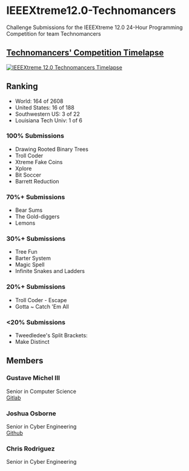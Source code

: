# IEEEXtreme12.0-Technomancers
Challenge Submissions for the IEEEXtreme 12.0 24-Hour Programming Competition for team Technomancers

## [Technomancers' Competition Timelapse](https://www.youtube.com/watch?v=nKsjV7qJ13A)
[![IEEEXtreme 12.0 Technomancers Timelapse](http://img.youtube.com/vi/nKsjV7qJ13A/0.jpg)](https://www.youtube.com/watch?v=nKsjV7qJ13A)

## Ranking
* World: 164 of 2608
* United States: 16 of 188
* Southwestern US: 3 of 22
* Louisiana Tech Univ: 1 of 6

### 100% Submissions
* Drawing Rooted Binary Trees
* Troll Coder
* Xtreme Fake Coins
* Xplore
* Bit Soccer
* Barrett Reduction

### 70%+ Submissions
* Bear Sums
* The Gold-diggers
* Lemons

### 30%+ Submissions
* Tree Fun
* Barter System
* Magic Spell
* Infinite Snakes and Ladders

### 20%+ Submissions
* Troll Coder - Escape
* Gotta ~ Catch 'Em All

### <20% Submissions
* Tweedledee's Split Brackets:
* Make Distinct

## Members

### Gustave Michel III
Senior in Computer Science  
[Gitlab](https://gitlab.com/gurustave)

### Joshua Osborne
Senior in Cyber Engineering  
[Github](https://github.com/JoshuaOsborneCYEN)

### Chris Rodriguez
Senior in Cyber Engineering
